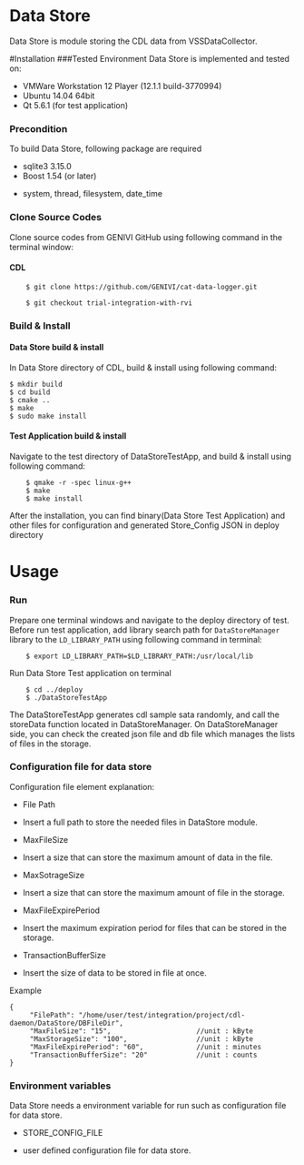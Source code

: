 # Data Store
Data Store is module storing the CDL data from VSSDataCollector.

#Installation
###Tested Environment
Data Store is implemented and tested on:
* VMWare Workstation 12 Player (12.1.1 build-3770994)
* Ubuntu 14.04 64bit
* Qt 5.6.1 (for test application)

### Precondition
To build Data Store, following package are required
* sqlite3 3.15.0
* Boost 1.54 (or later)
 -  system, thread, filesystem, date_time

### Clone Source Codes
Clone source codes from GENIVI GitHub using following command in the terminal window:

#### CDL

        $ git clone https://github.com/GENIVI/cat-data-logger.git

        $ git checkout trial-integration-with-rvi


### Build & Install
#### Data Store build & install
In Data Store directory of CDL, build & install using following command:

    $ mkdir build
    $ cd build
    $ cmake ..
    $ make
    $ sudo make install
    
#### Test Application build & install
Navigate to the test directory of DataStoreTestApp, and build & install using following command:

        $ qmake -r -spec linux-g++
        $ make
        $ make install

After the installation, you can find binary(Data Store Test Application) and other files for configuration and generated Store_Config JSON in deploy directory

# Usage

### Run
Prepare one terminal windows and navigate to the deploy directory of test.
Before run test application, add library search path for `DataStoreManager` library to the `LD_LIBRARY_PATH` using following command in terminal:

        $ export LD_LIBRARY_PATH=$LD_LIBRARY_PATH:/usr/local/lib

Run Data Store Test application on terminal

        $ cd ../deploy
        $ ./DataStoreTestApp
        
The DataStoreTestApp generates cdl sample sata randomly, and call the storeData function located in DataStoreManager.
On DataStoreManager side, you can check the created json file and db file which manages the lists of files in the storage.

### Configuration file for data store
Configuration file element explanation:
* File Path 
 - Insert a full path to store the needed files in DataStore module.
* MaxFileSize
 - Insert a size that can store the maximum amount of data in the file.
* MaxSotrageSize
 - Insert a size that can store the maximum amount of file in the storage.
* MaxFileExpirePeriod
 - Insert the maximum expiration period for files that can be stored in the storage.
* TransactionBufferSize
 - Insert the size of data to be stored in file at once.

Example

    {
         "FilePath": "/home/user/test/integration/project/cdl-daemon/DataStore/DBFileDir",
         "MaxFileSize": "15",                     //unit : kByte
         "MaxStorageSize": "100",                 //unit : kByte
         "MaxFileExpirePeriod": "60",             //unit : minutes
         "TransactionBufferSize": "20"            //unit : counts
    }

### Environment variables
Data Store needs a environment variable for run such as configuration file for data store.
* STORE_CONFIG_FILE
 - user defined configuration file for data store.
